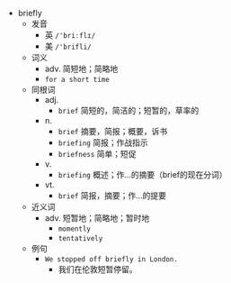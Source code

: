 - briefly
  - 发音
    - 英 `/'briːflɪ/`
    - 美 `/'brifli/`
  - 词义
    - adv. 简短地；简略地
    - `for a short time`
  - 同根词
    - adj.
      - `brief` 简短的，简洁的；短暂的，草率的
    - n.
      - `brief` 摘要，简报；概要，诉书
      - `briefing` 简报；作战指示
      - `briefness` 简单；短促
    - v.
      - `briefing` 概述；作…的摘要（brief的现在分词）
    - vt.
      - `brief` 简报，摘要；作…的提要
  - 近义词
    - adv. 短暂地；简略地；暂时地
      - `momently`
      - `tentatively`
  - 例句
    - `We stopped off briefly in London.`
      - 我们在伦敦短暂停留。

